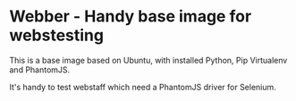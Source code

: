 Webber - Handy base image for webstesting
=========================================

This is a base image based on Ubuntu, with installed Python, Pip
Virtualenv and PhantomJS.

It's handy to test webstaff which need a PhantomJS driver for Selenium.

